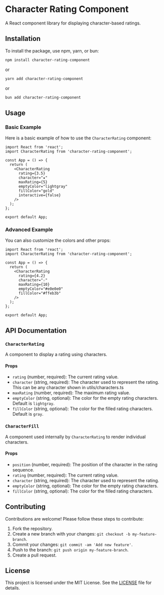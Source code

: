 # Character Rating Component

A React component library for displaying character-based ratings.

## Installation

To install the package, use npm, yarn, or bun:

```bash
npm install character-rating-component
```

or

```bash
yarn add character-rating-component
```

or

```bash
bun add character-rating-component
```

## Usage

### Basic Example

Here is a basic example of how to use the `CharacterRating` component:

```tsx
import React from 'react';
import CharacterRating from 'character-rating-component';

const App = () => {
  return (
    <CharacterRating
      rating={3.5}
      character="★"
      maxRating={5}
      emptyColor="lightgray"
      fillColor="gold"
      interactive={false}
    />
  );
};

export default App;
```

### Advanced Example

You can also customize the colors and other props:

```tsx
import React from 'react';
import CharacterRating from 'character-rating-component';

const App = () => {
  return (
    <CharacterRating
      rating={4.2}
      character="☆"
      maxRating={10}
      emptyColor="#e0e0e0"
      fillColor="#ffeb3b"
    />
  );
};

export default App;
```

## API Documentation

### `CharacterRating`

A component to display a rating using characters.

#### Props

- `rating` (number, required): The current rating value.
- `character` (string, required): The character used to represent the rating. This can be any character shown in utils/characters.ts
- `maxRating` (number, required): The maximum rating value.
- `emptyColor` (string, optional): The color for the empty rating characters. Default is `lightgray`.
- `fillColor` (string, optional): The color for the filled rating characters. Default is `gray`.

### `CharacterFill`

A component used internally by `CharacterRating` to render individual characters.

#### Props

- `position` (number, required): The position of the character in the rating sequence.
- `rating` (number, required): The current rating value.
- `character` (string, required): The character used to represent the rating.
- `emptyColor` (string, optional): The color for the empty rating characters.
- `fillColor` (string, optional): The color for the filled rating characters.

## Contributing

Contributions are welcome! Please follow these steps to contribute:

1. Fork the repository.
2. Create a new branch with your changes: `git checkout -b my-feature-branch`.
3. Commit your changes: `git commit -am 'Add new feature'`.
4. Push to the branch: `git push origin my-feature-branch`.
5. Create a pull request.

## License

This project is licensed under the MIT License. See the [LICENSE](LICENSE) file for details.
